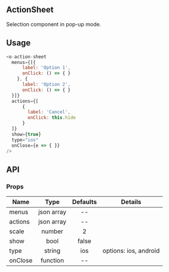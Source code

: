 ## ActionSheet 

Selection component in pop-up mode.

## Usage

```js
<o-action-sheet
  menus={[{
      label: 'Option 1',
      onClick: () => { }
    }, {
      label: 'Option 2',
      onClick: () => { }
  }]}
  actions={[
      {
        label: 'Cancel',
        onClick: this.hide
      }
  ]}
  show={true}
  type="ios"
  onClose={e => { }}
/>
```

## API

### Props

|  **Name**  | **Type**        | **Defaults**  | **Details**  |
| ------------- |:-------------:|:-----:|:-------------:|
| menus  | json array| -- ||
| actions  | json array|--  ||
| scale | number   |   2 | |
| show | bool| false ||
| type | string| ios | options: ios, android|
| onClose | function| -- ||
